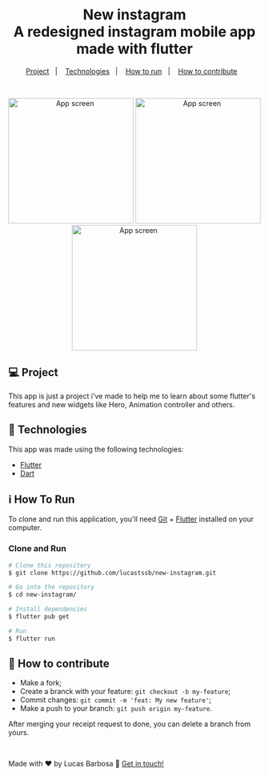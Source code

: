<h1 align="center">
    New instagram <br/>
    A redesigned instagram mobile app made with flutter
</h1>

<p align="center">
  <a href="#-project">Project</a>&nbsp;&nbsp;&nbsp;|&nbsp;&nbsp;&nbsp;
  <a href="#rocket-technologies">Technologies</a>&nbsp;&nbsp;&nbsp;|&nbsp;&nbsp;&nbsp;
  <a href="#information_source-how-to-run">How to run</a>&nbsp;&nbsp;&nbsp;|&nbsp;&nbsp;&nbsp;
  <a href="#-how-to-contribute">How to contribute</a>&nbsp;&nbsp;&nbsp;
  
</p>

<br>

<p align="center">
  <img alt="App screen" src=".github/screen1.gif" width="250px">
  <img alt="App screen" src=".github/screen2.gif" width="250px">
  <img alt="App screen" src=".github/screen3.gif" width="250px">
</p>

## 💻 Project

This app is just a project i've made to help me to learn about some flutter's features and new widgets like Hero, Animation controller and others. 


## :rocket: Technologies

This app was made using the following technologies:
- [Flutter][flutter]
- [Dart][dart]

## :information_source: How To Run

To clone and run this application, you'll need [Git](https://git-scm.com) + [Flutter][flutter] installed on your computer.

### Clone and Run 

```bash
# Clone this repository
$ git clone https://github.com/lucastssb/new-instagram.git

# Go into the repository
$ cd new-instagram/

# Install dependencies
$ flutter pub get

# Run 
$ flutter run

```

## 🤔 How to contribute

-  Make a fork;
-  Create a branck with your feature: `git checkout -b my-feature`;
-  Commit changes: `git commit -m 'feat: My new feature'`;
-  Make a push to your branch: `git push origin my-feature`.

After merging your receipt request to done, you can delete a branch from yours.

<br>

Made with ♥ by Lucas Barbosa :wave: [Get in touch!](https://www.linkedin.com/in/lucas-barbosa-60b56416b/)


[flutter]: https://flutter.dev/
[dart]: https://dart.dev/
